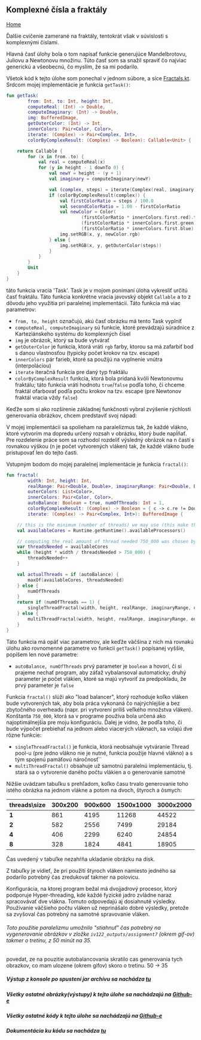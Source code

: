 ## Komplexné čísla a fraktály
[Home](../)

Ďalšie cvičenie zamerané na fraktály, tentokrát však v súvislosti s komplexnými číslami. 

Hlavná časť úlohy bola o tom napísať funkcie generujúce Mandelbrotovu, Juliovu a Newtonovu množinu. Túto časť som sa snažil spraviť čo najviac generickú a všeobecnú, čo myslím, že sa mi podarilo.

Všetok kód k tejto úlohe som ponechal v jednom súbore, a síce [Fractals.kt](https://github.com/mseleng/iv122/blob/master/src/com/github/mseleng/iv122/assignment7/Fractals.kt). Srdcom mojej implementácie je funkcia `getTask()`:
```kotlin
fun getTask(
        from: Int, to: Int, height: Int,
        computeReal: (Int) -> Double,
        computeImaginary: (Int) -> Double,
        img: BufferedImage,
        getOuterColor: (Int) -> Int,
        innerColors: Pair<Color, Color>,
        iterate: (Complex) -> Pair<Complex, Int>,
        colorByComplexResult: (Complex) -> Boolean): Callable<Unit> {

    return Callable {
        for (x in from..to) {
            val real = computeReal(x)
            for (y in height - 1 downTo 0) {
                val newY = height - (y + 1)
                val imaginary = computeImaginary(newY)

                val (complex, steps) = iterate(Complex(real, imaginary))
                if (colorByComplexResult(complex)) {
                    val firstColorRatio = steps / 100.0
                    val secondColorRatio = 1.00 - firstColorRatio
                    val newColor = Color(
                            (firstColorRatio * innerColors.first.red).toInt() + (secondColorRatio * innerColors.second.red).toInt(),
                            (firstColorRatio * innerColors.first.green).toInt() + (secondColorRatio * innerColors.second.green).toInt(),
                            (firstColorRatio * innerColors.first.blue).toInt() + (secondColorRatio * innerColors.second.blue).toInt())
                    img.setRGB(x, y, newColor.rgb)
                } else {
                    img.setRGB(x, y, getOuterColor(steps))
                }
            }
        }
        Unit
    }
}
```
táto funkcia vracia 'Task'. Task je v mojom ponímaní úloha vykresliť určitú časť fraktálu. Táto funkcia konkrétne vracia javovský objekt `Callable` a to z dôvodu jeho využitia pri paralelnej implementácii. Táto funkcia má viac parametrov:
  - `from, to, height` označujú, akú časť obrázku má tento Task vyplniť
  - `computeReal, computeImaginary` sú funkcie, ktoré prevádzajú súradnice z Karteziánskeho systému do komplexných čísel
  - `img` je obrázok, ktorý sa bude vytvárať
  - `getOuterColor` je funkcia, ktorá vráti `rgb` farby, ktorou sa má zafarbiť bod s danou vlastnosťou (typicky počet krokov na tzv. escape)
  - `innerColors` pár farieb, ktoré sa použijú na vyplnenie vnútra (interpoláciou)
  - `iterate` iteračná funkcia pre daný typ fraktálu
  - `colorByComplexResult` funkcia, ktorá bola pridaná kvôli Newtonovmu fraktálu; táto funkcia vráti hodnotu `true`/`false` podľa toho, či chceme fraktál ofarbovať podľa počtu krokov na tzv. escape (pre Newtonov fraktál vracia vždy `false`)
  
  
Keďže som si ako rozšírenie základnej funkčnosti vybral zvýšenie rýchlosti generovania obrázkov, chcem predstaviť svoj nápad:

V mojej implementácii sa spolieham na paralelizmus tak, že každé vlákno, ktoré vytvorím ma dopredu určený rozsah v obrázku, ktorý bude napĺňať. Pre rozdelenie práce som sa rozhodol rozdeliť výsledný obrázok na n častí s rovnakou výškou (n je počet vytvorených vláken) tak, že každé vlákno bude pristupovať len do tejto časti.


Vstupným bodom do mojej paralelnej implementácie je funkcia `fractal()`:
```kotlin
fun fractal(
        width: Int, height: Int,
        realRange: Pair<Double, Double>, imaginaryRange: Pair<Double, Double>,
        outerColors: List<Color>,
        innerColors: Pair<Color, Color>,
        autoBalance: Boolean = true, numOfThreads: Int = 1,
        colorByComplexResult: (Complex) -> Boolean = { c -> c.re != Double.NaN && c.im != Double.NaN && c.abs() < 2.0 },
        iterate: (Complex) -> Pair<Complex, Int>): BufferedImage {

    // this is the minimum (number of threads) we may use (this make the computation as parallel as possible)
    val availableCores = Runtime.getRuntime().availableProcessors()

    // computing the real amount of thread needed 750_000 was chosen by the real experience
    var threadsNeeded = availableCores
    while (height * width / threadsNeeded > 750_000) {
        threadsNeeded++
    }

    val actualThreads = if (autoBalance) {
        maxOf(availableCores, threadsNeeded)
    } else {
        numOfThreads
    }
    return if (numOfThreads == 1) {
        singleThreadFractal(width, height, realRange, imaginaryRange, outerColors, innerColors, iterate, colorByComplexResult)
    } else {
        multiThreadFractal(width, height, realRange, imaginaryRange, outerColors, innerColors, iterate, colorByComplexResult, actualThreads)
    }
}
```
Táto funkcia má opäť viac parametrov, ale keďže väčšina z nich má rovnakú úlohu ako rovnomenné parametre vo funkcii `getTask()` popísanej vyššie, popíšem len nové parametre:
  - `autoBalance, numOfThreads` prvý parameter je `boolean` a hovorí, či si prajeme nechať program, aby záťaž vybalansoval automaticky; druhý parameter je počet vlákien, ktoré sa majú vytvoriť za predpokladu, že prvý parameter je `false`
  
Funkcia `fractal()` slúži ako "load balancer", ktorý rozhoduje koľko vláken bude vytvorených tak, aby bola práca vykonaná čo najrýchlejšie a bez zbytočného overheadu (napr. pri vytvorení príliš veľkého množstva vláken).
Konštanta `750_000`, ktorá sa v programe používa bola určená ako najoptimálnejšia pre moju konfiguráciu.
Ďalej je vidno, že podľa toho, či bude výpočet prebiehať na jednom alebo viacerých vláknach, sa volajú dve rôzne funkcie:
  - `singleThreadFractal()` je funkcia, ktorá neobsahuje vytváranie Thread pool-u (pre jedno vlákno nie je nutné, funkcia použije hlavné vlákno) a s tým spojenú pamäťovú náročnosť``
  - `multiThreadFractal()` obsahuje už samotnú paralelnú implementáciu, tj. stará sa o vytvorenie daného počtu vlákien a o generovanie samotné
  
Nižšie uvádzam tabuľku s prehľadom, koľko času trvalo generovanie toho istého obrázka na jednom vlákne a potom na dvoch, štyroch a ôsmych:

| threads\size | 300x200 | 900x600 | 1500x1000 | 3000x2000 | 6000x4000 |
|--------------|---------|---------|-----------|-----------|-----------|
| **1**        | 861     | 4195    | 11268     | 44522     | 177340    |
| **2**        | 582     | 2556    | 7499      | 29184     | 114729    |
| **4**        | 406     | 2299    | 6240      | 24854     | 99169     |
| **8**        | 328     | 1824    | 4841      | 18905     | 77086     |

Čas uvedený v tabuľke nezahŕňa ukladanie obrázku na disk.

Z tabuľky je vidieť, že pri použití štyroch vláken namiesto jedného sa podarilo potrebný čas zredukovať takmer na polovicu.

Konfigurácia, na ktorej program bežal má dvojjadrový procesor, ktorý podporuje Hyper-threading, kde každé fyzické jadro zvládne naraz spracovávať dve vlákna. Tomuto odpovedajú aj dosiahnuté výsledky. Používanie väčšieho počtu vláken už neprinášalo dobré výsledky, pretože sa zvyšoval čas potrebný na samotné spravovanie vláken.

###### Toto použitie paralelizmu umožnilo "stiahnuť" čas potrebný na vygenerovanie obrázkov v zložke `iv122_outputs/assignment7` (okrem gif-ov) takmer o tretinu, z 50 minút na 35.



povedat, ze na pouzitie autobalancovania skratilo cas generovania tych obrazkov, co mam ulozene (okrem gifov) skoro o tretinu. 50 -> 35

##### Výstup z konsole po spustení jar archívu sa nachádza [tu](./console-output.md)
##### Všetky ostatné obrázky(výstupy) k tejto úlohe sa nachádzajú na [Github-e](https://github.com/mseleng/iv122/tree/gh-pages/iv122_outputs/assignment7)
##### Všetky ostatné kódy k tejto úlohe sa nachádzajú na [Github-e](https://github.com/mseleng/iv122/tree/gh-pages/src/com/github/mseleng/iv122/assignment7)
##### Dokumentácia ku kódu sa nachádza [tu](../javadoc/iv122/com.github.mseleng.iv122.assignment7)
